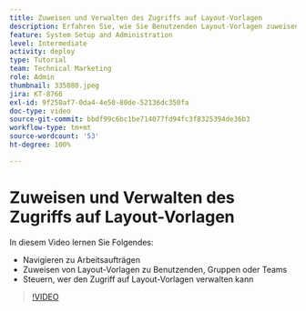 ```yaml
---
title: Zuweisen und Verwalten des Zugriffs auf Layout-Vorlagen
description: Erfahren Sie, wie Sie Benutzenden Layout-Vorlagen zuweisen und steuern können, wer den Zugriff verwalten kann.
feature: System Setup and Administration
level: Intermediate
activity: deploy
type: Tutorial
team: Technical Marketing
role: Admin
thumbnail: 335080.jpeg
jira: KT-8766
exl-id: 9f250af7-0da4-4e50-80de-52136dc350fa
doc-type: video
source-git-commit: bbdf99c6bc1be714077fd94fc3f8325394de36b3
workflow-type: tm+mt
source-wordcount: '53'
ht-degree: 100%

---
```


# Zuweisen und Verwalten des Zugriffs auf Layout-Vorlagen

In diesem Video lernen Sie Folgendes:

* Navigieren zu Arbeitsaufträgen
* Zuweisen von Layout-Vorlagen zu Benutzenden, Gruppen oder Teams
* Steuern, wer den Zugriff auf Layout-Vorlagen verwalten kann

>[!VIDEO](https://video.tv.adobe.com/v/3432327/?quality=12&learn=on&enablevpops=1&captions=ger)
